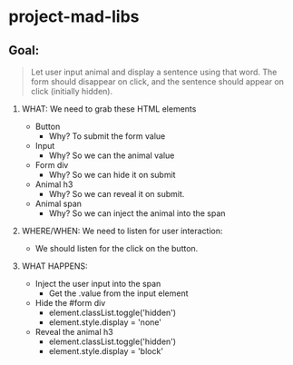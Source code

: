 # project-mad-libs

## Goal:

> Let user input animal and display a sentence using that word. The form should disappear on click, and the sentence should appear on click (initially hidden). 

1) WHAT: We need to grab these HTML elements
    - Button
        - Why? To submit the form value
    - Input
        - Why? So we can the animal value
    - Form div
        - Why? So we can hide it on submit
    - Animal h3
        - Why? So we can reveal it on submit.
    - Animal span
        - Why? So we can inject the animal into the span

2) WHERE/WHEN: We need to listen for user interaction:
    - We should listen for the click on the button.

3) WHAT HAPPENS: 
    - Inject the user input into the span
        - Get the .value from the input element
    - Hide the #form div
        - element.classList.toggle('hidden')
        - element.style.display = 'none'
    - Reveal the animal h3
        - element.classList.toggle('hidden')
        - element.style.display = 'block'
